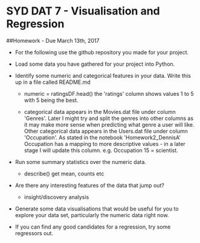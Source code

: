 # SYD DAT 7 - Visualisation and Regression

##Homework - Due March 13th, 2017


* For the following use the github repository you made for your project. 

* Load some data you have gathered for your project into Python.

* Identify some numeric and categorical features in your data. Write this up in a file called README.md 
    * numeric = ratingsDF.head()
      the 'ratings' column shows values 1 to 5 with 5 being the best.
   
    * categorical data appears in the Movies.dat file under column 'Genres'. 
      Later I might try and split the genres into other columns as it may make more sense when predicting what genre a user will like.
      Other categorical data appears in the Users.dat file under column 'Occupation'. As stated in the notebook 'Homework2_DennisA'        Occupation has a mapping to more descriptive values - in a later stage I will update this column. e.g. Occupation 15 = scientist. 

* Run some summary statistics over the numeric data.
    * describe() get mean, counts etc

* Are there any interesting features of the data that jump out?
    * insight/discovery analysis
    
* Generate some data visualisations that would be useful for you to explore your data set, particularly the numeric data right now.

* If you can find any good candidates for a regression, try some regressors out.


